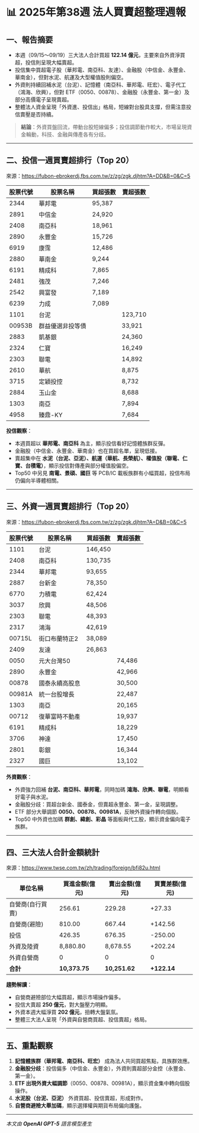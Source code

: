# 📊 2025年第38週 法人買賣超整理週報

## 一、報告摘要
- 本週（09/15～09/19）三大法人合計買超 **122.14 億元**，主要來自外資淨買超，投信則呈現大幅賣超。
- 投信集中買超電子股（華邦電、南亞科、友達）、金融股（中信金、永豐金、華南金），但對水泥、航運及大型權值股則偏空。
- 外資則持續回補水泥（台泥）、記憶體（南亞科、華邦電、旺宏）、電子代工（鴻海、欣興），但對 ETF（0050、00878）、金融股（永豐金、第一金）及部分高價電子呈現賣超。
- 整體法人資金呈現「外資進、投信出」格局，短線對台股具支撐，但需注意投信賣壓是否持續。

> **結論**：外資買盤回流，帶動台股短線偏多；投信調節動作較大，市場呈現資金輪動，科技、金融與傳產各有分歧。

---

## 二、投信一週買賣超排行（Top 20）
來源：<https://fubon-ebrokerdj.fbs.com.tw/z/zg/zgk.djhtm?A=DD&B=0&C=5>

| 股票代號 | 股票名稱 | 買超張數 | 賣超張數 |
|----------|----------|----------|----------|
| 2344     | 華邦電   | 95,387   |          |
| 2891     | 中信金   | 24,920   |          |
| 2408     | 南亞科   | 18,961   |          |
| 2890     | 永豐金   | 15,726   |          |
| 6919     | 康霈     | 12,486   |          |
| 2880     | 華南金   | 9,244    |          |
| 6191     | 精成科   | 7,865    |          |
| 2481     | 強茂     | 7,246    |          |
| 2542     | 興富發   | 7,189    |          |
| 6239     | 力成     | 7,089    |          |
| 1101     | 台泥     |          | 123,710  |
| 00953B   | 群益優選非投等債 |   | 33,921   |
| 2883     | 凱基銀   |          | 24,360   |
| 2324     | 仁寶     |          | 16,249   |
| 2303     | 聯電     |          | 14,892   |
| 2610     | 華航     |          | 8,875    |
| 3715     | 定穎投控 |          | 8,732    |
| 2884     | 玉山金   |          | 8,688    |
| 1303     | 南亞     |          | 7,894    |
| 4958     | 臻鼎-KY  |          | 7,684    |

**投信觀察**：  
- 本週買超以 **華邦電、南亞科** 為主，顯示投信看好記憶體族群反彈。  
- 金融股（中信金、永豐金、華南金）也在買超名單，呈現低接。  
- 賣超集中在 **水泥（台泥、亞泥）、航運（華航、長榮航）、權值股（聯電、仁寶、台積電）**，顯示投信對傳產與部分權值股偏空。  
- Top50 中另見 **南電、景碩、國巨** 等 PCB/IC 載板族群有小幅買超，投信布局仍偏向半導體相關。

---

## 三、外資一週買賣超排行（Top 20）
來源：<https://fubon-ebrokerdj.fbs.com.tw/z/zg/zgk.djhtm?A=D&B=0&C=5>

| 股票代號 | 股票名稱 | 買超張數 | 賣超張數 |
|----------|----------|----------|----------|
| 1101     | 台泥     | 146,450  |          |
| 2408     | 南亞科   | 130,735  |          |
| 2344     | 華邦電   | 93,655   |          |
| 2887     | 台新金   | 78,350   |          |
| 6770     | 力積電   | 62,424   |          |
| 3037     | 欣興     | 48,506   |          |
| 2303     | 聯電     | 48,393   |          |
| 2317     | 鴻海     | 42,619   |          |
| 00715L   | 街口布蘭特正2 | 38,089 |       |
| 2409     | 友達     | 26,863   |          |
| 0050     | 元大台灣50 |        | 74,486   |
| 2890     | 永豐金   |          | 42,966   |
| 00878    | 國泰永續高股息 |    | 30,500   |
| 00981A   | 統一台股增長 |     | 22,487   |
| 1303     | 南亞     |          | 20,165   |
| 00712    | 復華富時不動產 |    | 19,937   |
| 6191     | 精成科   |          | 18,229   |
| 3706     | 神達     |          | 17,450   |
| 2801     | 彰銀     |          | 16,344   |
| 2327     | 國巨     |          | 13,102   |

**外資觀察**：  
- 外資強力回補 **台泥、南亞科、華邦電**，同時加碼 **鴻海、欣興、聯電**，明顯看好電子與水泥。  
- 金融股分歧：買超台新金、國泰金，但賣超永豐金、第一金，呈現調整。  
- ETF 部分大舉調節 **0050、00878、00981A**，反映外資操作轉向個股。  
- Top50 中外資也加碼 **群創、緯創、彩晶** 等面板與代工股，顯示資金偏向電子族群。

---

## 四、三大法人合計金額統計
來源：<https://www.twse.com.tw/zh/trading/foreign/bfi82u.html>

| 單位名稱           | 買進金額(億元) | 賣出金額(億元) | 買賣差額(億元) |
|--------------------|----------------|----------------|----------------|
| 自營商(自行買賣)   | 256.61         | 229.28         | +27.33         |
| 自營商(避險)       | 810.00         | 667.44         | +142.56        |
| 投信               | 426.35         | 676.35         | -250.00        |
| 外資及陸資         | 8,880.80       | 8,678.55       | +202.24        |
| 外資自營商         | 0              | 0              | 0              |
| **合計**           | **10,373.75**  | **10,251.62**  | **+122.14**    |

**趨勢解讀**：  
- 自營商避險部位大幅買超，顯示市場操作偏多。  
- 投信大賣超 **250 億元**，對大盤壓力明顯。  
- 外資本週大幅淨買 **202 億元**，扭轉大盤氣氛。  
- 整體三大法人呈現「外資與自營商買超、投信賣超」格局。

---

## 五、重點觀察
1. **記憶體族群（華邦電、南亞科、旺宏）** 成為法人共同買超焦點，具族群效應。  
2. **金融股分歧**：投信偏多（中信金、永豐金），外資則賣超部分金控（永豐金、第一金）。  
3. **ETF 出現外資大幅調節**（0050、00878、00981A），顯示資金集中轉向個股操作。  
4. **水泥股（台泥、亞泥）** 外資買超、投信賣超，形成對作。  
5. **自營商避險大舉加碼**，顯示選擇權與期貨布局偏向護盤。

---

*本文由 **OpenAI GPT-5** 語言模型產生*
